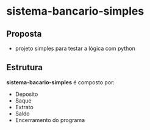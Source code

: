 # sistema-bancario-simples

## Proposta
- projeto simples para testar a lógica com python

## Estrutura

**sistema-bacario-simples** é composto por:
- Deposito
- Saque
- Extrato 
- Saldo
- Encerramento do programa


